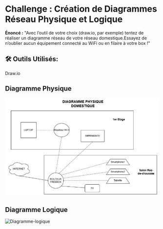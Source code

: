 # Challenge : Création de Diagrammes Réseau Physique et Logique

**Énoncé :** "Avec l’outil de votre choix (draw.io, par exemple) tentez de réaliser un diagramme réseau de votre réseau domestique.Essayez de n’oublier aucun équipement connecté au WiFi ou en filaire à votre box !"

## 🛠️ Outils Utilisés:
 Draw.io


## Diagramme Physique

![Diagramme-physique](./images/diagramme_physique_dom.drawio.png)

## Diagramme Logique

![Diagramme-logique](./images/diagramme_logique_dom.drawio(1).png)

